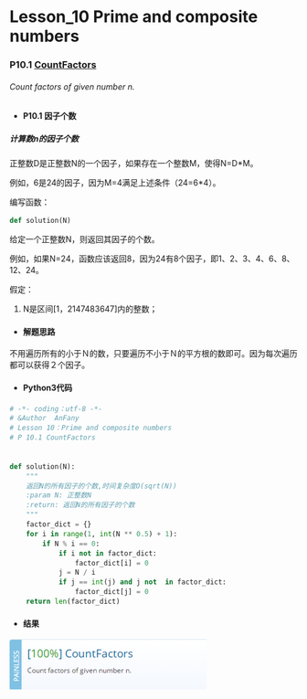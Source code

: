 # Lesson_10 Prime and composite numbers  


### P10.1 [CountFactors](https://app.codility.com/programmers/lessons/10-prime_and_composite_numbers/count_factors/) 

###### Count factors of given number n.

* #### P10.1  因子个数

##### 计算数n的因子个数

正整数D是正整数N的一个因子，如果存在一个整数M，使得N=D*M。

例如，6是24的因子，因为M=4满足上述条件（24=6*4）。

编写函数：

```python
def solution(N)
```
给定一个正整数N，则返回其因子的个数。

例如，如果N=24，函数应该返回8，因为24有8个因子，即1、2、3、4、6、8、12、24。

假定：

  1. N是区间[1，2147483647]内的整数；


* #### 解题思路

不用遍历所有的小于Ｎ的数，只要遍历不小于Ｎ的平方根的数即可。因为每次遍历都可以获得２个因子。

* #### Python3代码

```python
# -*- coding：utf-8 -*-
# &Author  AnFany
# Lesson 10：Prime and composite numbers
# P 10.1 CountFactors


def solution(N):
    """
    返回N的所有因子的个数,时间复杂度O(sqrt(N))
    :param N: 正整数N
    :return: 返回N的所有因子的个数
    """
    factor_dict = {}
    for i in range(1, int(N ** 0.5) + 1):
        if N % i == 0:
            if i not in factor_dict:
                factor_dict[i] = 0
            j = N / i
            if j == int(j) and j not  in factor_dict:
                factor_dict[j] = 0
    return len(factor_dict)
```


* #### 结果


![image](https://github.com/Anfany/Codility-Lessons-By-Python3/blob/master/L10_Prime%20and%20composite%20numbers/10.1.png)
